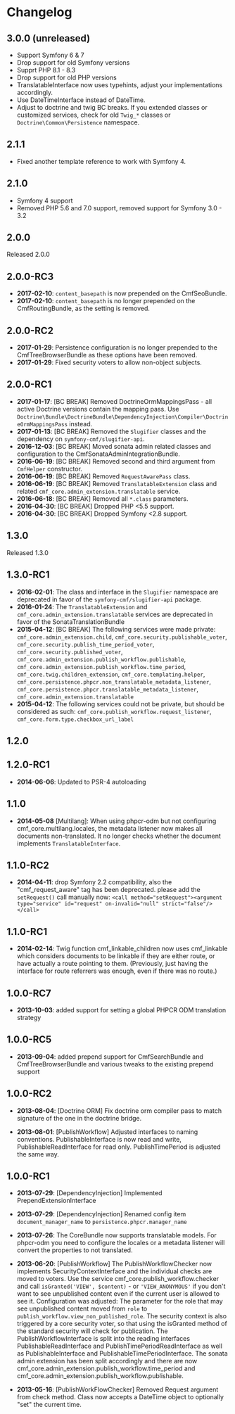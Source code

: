 Changelog
=========

3.0.0 (unreleased)
-----

* Support Symfony 6 & 7
* Drop support for old Symfony versions
* Supprt PHP 8.1 - 8.3
* Drop support for old PHP versions
* TranslatableInterface now uses typehints, adjust your implementations accordingly.
* Use DateTimeInterface instead of DateTime.
* Adjust to doctrine and twig BC breaks. If you extended classes or customized services, check for old `Twig_*` classes or `Doctrine\Common\Persistence` namespace.

2.1.1
-----

* Fixed another template reference to work with Symfony 4.

2.1.0
-----

* Symfony 4 support
* Removed PHP 5.6 and 7.0 support, removed support for Symfony 3.0 - 3.2

2.0.0
-----

Released 2.0.0

2.0.0-RC3
---------

 * **2017-02-10**: `content_basepath` is now prepended on the CmfSeoBundle.
 * **2017-02-10**: `content_basepath` is no longer prepended on the
   CmfRoutingBundle, as the setting is removed.

2.0.0-RC2
---------

 * **2017-01-29**: Persistence configuration is no longer prepended to the
   CmfTreeBrowserBundle as these options have been removed.
 * **2017-01-29**: Fixed security voters to allow non-object subjects.

2.0.0-RC1
---------

 * **2017-01-17**: [BC BREAK] Removed DoctrineOrmMappingsPass - all active Doctrine versions contain the mapping pass. Use `Doctrine\Bundle\DoctrineBundle\DependencyInjection\Compiler\DoctrineOrmMappingsPass` instead.
 * **2017-01-13**: [BC BREAK] Removed the `Slugifier` classes and the
   dependency on `symfony-cmf/slugifier-api`.
 * **2016-12-03**: [BC BREAK] Moved sonata admin related classes and
   configuration to the CmfSonataAdminIntegrationBundle.
 * **2016-06-19**: [BC BREAK] Removed second and third argument from `CmfHelper` constructor.
 * **2016-06-19**: [BC BREAK] Removed `RequestAwarePass` class.
 * **2016-06-19**: [BC BREAK] Removed `TranslatableExtension` class and related
   `cmf_core.admin_extension.translatable` service.
 * **2016-06-18**: [BC BREAK] Removed all `*.class` parameters.
 * **2016-04-30**: [BC BREAK] Dropped PHP <5.5 support.
 * **2016-04-30**: [BC BREAK] Dropped Symfony <2.8 support.

1.3.0
-----

Released 1.3.0

1.3.0-RC1
---------

* **2016-02-01**: The class and interface in the `Slugifier` namespace are deprecated in favor of the `symfony-cmf/slugifier-api` package.
* **2016-01-24**: The `TranslatableExtension` and `cmf_core.admin_extension.translatable` services are deprecated in favor of the SonataTranslationBundle
* **2015-04-12**: [BC BREAK] The following services were made private: `cmf_core.admin_extension.child`, `cmf_core.security.publishable_voter`, `cmf_core.security.publish_time_period_voter`, `cmf_core.security.published_voter`, `cmf_core.admin_extension.publish_workflow.publishable`, `cmf_core.admin_extension.publish_workflow.time_period`, `cmf_core.twig.children_extension`, `cmf_core.templating.helper`, `cmf_core.persistence.phpcr.non_translatable_metadata_listener`, `cmf_core.persistence.phpcr.translatable_metadata_listener`, `cmf_core.admin_extension.translatable`
* **2015-04-12**: The following services could not be private, but should be considered as such: `cmf_core.publish_workflow.request_listener`, `cmf_core.form.type.checkbox_url_label`

1.2.0
-----

1.2.0-RC1
---------

* **2014-06-06**: Updated to PSR-4 autoloading

1.1.0
-----

* **2014-05-08** [Multilang]: When using phpcr-odm but not configuring
  cmf_core.multilang.locales, the metadata listener now makes all documents
  non-translated. It no longer checks whether the document implements
  `TranslatableInterface`.

1.1.0-RC2
---------

* **2014-04-11**: drop Symfony 2.2 compatibility, also the "cmf_request_aware" tag
    has been deprecated. please add the ``setRequest()`` call manually now:
  ``<call method="setRequest"><argument type="service" id="request" on-invalid="null" strict="false"/></call>``

1.1.0-RC1
---------

* **2014-02-14**: Twig function cmf_linkable_children now uses cmf_linkable
  which considers documents to be linkable if they are either route, or have
  actually a route pointing to them. (Previously, just having the interface
  for route referrers was enough, even if there was no route.)

1.0.0-RC7
---------

* **2013-10-03**: added support for setting a global PHPCR ODM translation strategy

1.0.0-RC5
---------

* **2013-09-04**: added prepend support for CmfSearchBundle and CmfTreeBrowserBundle
  and various tweaks to the existing prepend support

1.0.0-RC2
---------

* **2013-08-04**: [Doctrine ORM] Fix doctrine orm compiler pass to match
  signature of the one in the doctrine bridge.

* **2013-08-01**: [PublishWorkflow] Adjusted interfaces to naming conventions.
  PublishableInterface is now read and write, PublishableReadInterface for read
  only. PublishTimePeriod is adjusted the same way.

1.0.0-RC1
---------

* **2013-07-29**: [DependencyInjection] Implemented PrependExtensionInterface
* **2013-07-29**: [DependencyInjection] Renamed config item `document_manager_name` to `persistence.phpcr.manager_name`

* **2013-07-26**: The CoreBundle now supports translatable models. For
  phpcr-odm you need to configure the locales or a metadata listener will
  convert the properties to not translated.

* **2013-06-20**: [PublishWorkflow] The PublishWorkflowChecker now implements
  SecurityContextInterface and the individual checks are moved to voters.
  Use the service cmf_core.publish_workflow.checker and call
  `isGranted('VIEW', $content)` - or `'VIEW_ANONYMOUS'` if you don't want to
  see unpublished content even if the current user is allowed to see it.
  Configuration was adjusted: The parameter for the role that may see unpublished
  content moved from `role` to `publish_workflow.view_non_published_role`.
  The security context is also triggered by a core security voter, so that
  using the isGranted method of the standard security will check for
  publication.
  The PublishWorkflowInterface is split into the reading interfaces
  PublishableReadInterface and PublishTimePeriodReadInterface as well as
  PublishableInterface and PublishableTimePeriodInterface. The sonata
  admin extension has been split accordingly and there are now
  cmf_core.admin_extension.publish_workflow.time_period and
  cmf_core.admin_extension.publish_workflow.publishable.

* **2013-05-16**: [PublishWorkFlowChecker] Removed Request argument
  from check method. Class now accepts a DateTime object to
  optionally "set" the current time.
